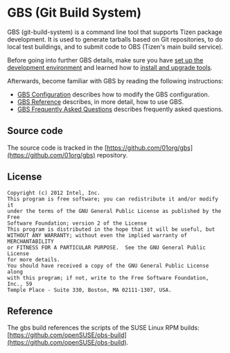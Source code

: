 # GBS (Git Build System)

GBS (git-build-system) is a command line tool that supports Tizen package development. It is used to generate tarballs based on Git repositories, to do local test buildings, and to submit code to OBS (Tizen's main build service).

Before going into further GBS details, make sure you have [set up the development environment](../../developing/setting-up.md) and learned how to [install and upgrade tools](../../developing/installing.md).

Afterwards, become familiar with GBS by reading the following instructions:

- [GBS Configuration](gbs.conf.md) describes how to modify the GBS configuration.
- [GBS Reference](gbs-reference.md) describes, in more detail, how to use GBS.
- [GBS Frequently Asked Questions](gbs-faq.md) describes frequently asked questions.

## Source code

The source code is tracked in the [https://github.com/01org/gbs](https://github.com/01org/gbs) repository.

## License
```
Copyright (c) 2012 Intel, Inc.
This program is free software; you can redistribute it and/or modify it
under the terms of the GNU General Public License as published by the Free
Software Foundation; version 2 of the License
This program is distributed in the hope that it will be useful, but
WITHOUT ANY WARRANTY; without even the implied warranty of MERCHANTABILITY
or FITNESS FOR A PARTICULAR PURPOSE.  See the GNU General Public License
for more details.
You should have received a copy of the GNU General Public License along
with this program; if not, write to the Free Software Foundation, Inc., 59
Temple Place - Suite 330, Boston, MA 02111-1307, USA.
```

## Reference
The gbs build references the scripts of the SUSE Linux RPM builds: [https://github.com/openSUSE/obs-build](https://github.com/openSUSE/obs-build).
